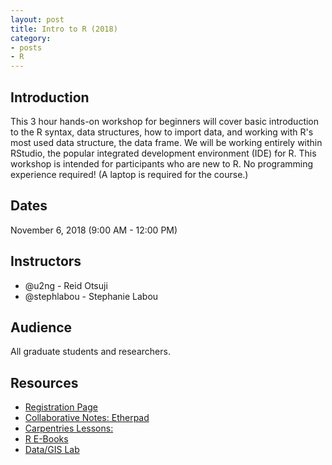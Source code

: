 ```yaml
---
layout: post
title: Intro to R (2018)
category:
- posts
- R
---
```


## Introduction

This 3 hour hands-on workshop for beginners will cover basic introduction to the R syntax, data structures, how to import data, and working with R's most used data structure, the data frame. We will be working entirely within RStudio, the popular integrated development environment (IDE) for R. This workshop is intended for participants who are new to R. No programming experience required! (A laptop is required for the course.)

## Dates
November 6, 2018 (9:00 AM - 12:00 PM)

## Instructors
* @u2ng - Reid Otsuji
* @stephlabou - Stephanie Labou  

## Audience
All graduate students and researchers.

## Resources

* [Registration Page](https://ucsd.libcal.com/event/4700879)
* [Collaborative Notes: Etherpad](http://pad.software-carpentry.org/intro-r-ucsd)
* [Carpentries Lessons:](http://swcarpentry.github.io/r-novice-gapminder/)
* [R E-Books](https://goo.gl/zBiQ7U)
* [Data/GIS Lab](http://ucsd.libguides.com/data-gis-lab)
